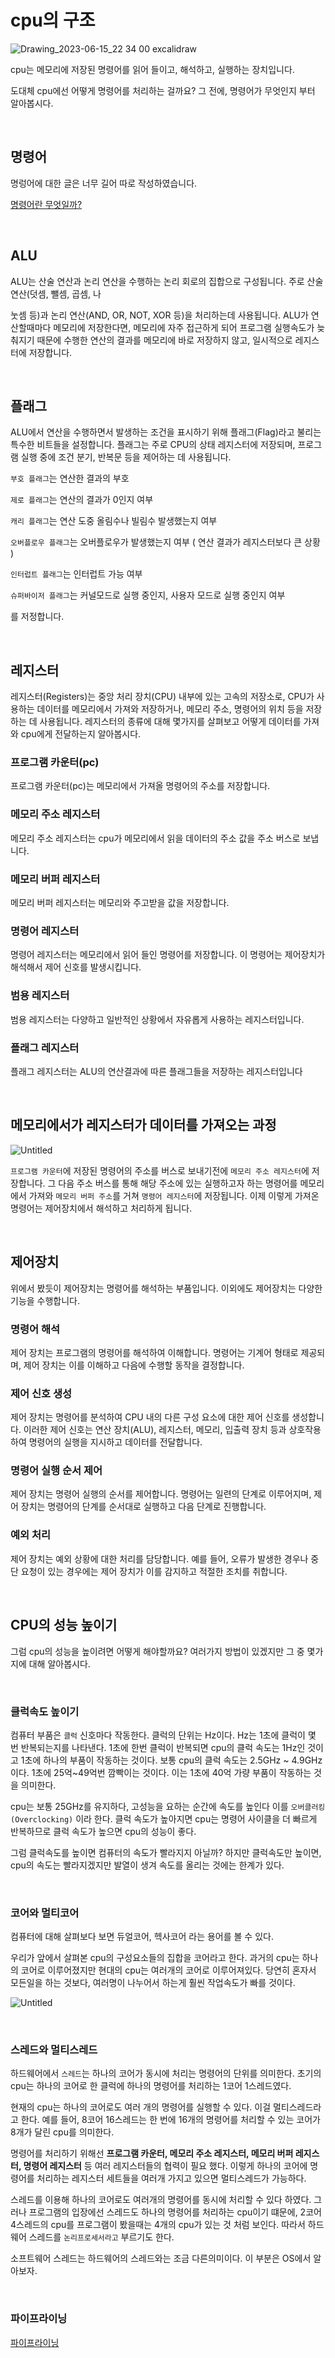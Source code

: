 # cpu의 구조

![Drawing_2023-06-15_22 34 00 excalidraw](https://github.com/gkqkehs7/Computer-Structure/assets/77993709/d3f15474-369d-4d9f-ae46-ddda3d7bef8a)

cpu는 메모리에 저장된 명령어를 읽어 들이고, 해석하고, 실행하는 장치입니다.

도대체 cpu에선 어떻게 명령어를 처리하는 걸까요? 그 전에, 명령어가 무엇인지 부터 알아봅시다.

<br/>

## 명령어

명렁어에 대한 글은 너무 길어 따로 작성하였습니다.

[명령어란 무엇일까?](https://github.com/gkqkehs7/Computer-Structure/blob/main/instruction.md)

<br/>

## ALU

ALU는 산술 연산과 논리 연산을 수행하는 논리 회로의 집합으로 구성됩니다. 주로 산술 연산(덧셈, 뺄셈, 곱셈, 나

눗셈 등)과 논리 연산(AND, OR, NOT, XOR 등)을 처리하는데 사용됩니다. ALU가 연산할때마다 메모리에 저장한다면, 메모리에 자주 접근하게 되어 프로그램 실행속도가 늦춰지기 때문에 수행한 연산의 결과를 메모리에 바로 저장하지 않고, 일시적으로 레지스터에 저장합니다.

<br/>

## 플래그

ALU에서 연산을 수행하면서 발생하는 조건을 표시하기 위해 플래그(Flag)라고 불리는 특수한 비트들을 설정합니다.  플래그는 주로 CPU의 상태 레지스터에 저장되며, 프로그램 실행 중에 조건 분기, 반복문 등을 제어하는 데 사용됩니다.

`부호 플래그`는 연산한 결과의 부호

`제로 플래그`는 연산의 결과가 0인지 여부

`캐리 플래그`는 연산 도중 올림수나 빌림수 발생했는지 여부

`오버플로우 플래그`는 오버플로우가 발생했는지 여부 ( 연산 결과가 레지스터보다 큰 상황 )

`인터럽트 플래그`는 인터럽트 가능 여부

`슈퍼바이저 플래그`는 커널모드로 실행 중인지, 사용자 모드로 실행 중인지 여부

를 저정합니다.

<br/>

## 레지스터

레지스터(Registers)는 중앙 처리 장치(CPU) 내부에 있는 고속의 저장소로, CPU가 사용하는 데이터를 메모리에서 가져와 저장하거나, 메모리 주소, 명령어의 위치 등을 저장하는 데 사용됩니다. 레지스터의 종류에 대해 몇가지를 살펴보고 어떻게 데이터를 가져와 cpu에게 전달하는지 알아봅시다.

### 프로그램 카운터(pc)
프로그램 카운터(pc)는 메모리에서 가져올 명령어의 주소를 저장합니다.

### 메모리 주소 레지스터 
메모리 주소 레지스터는 cpu가 메모리에서 읽을 데이터의 주소 값을 주소 버스로 보냅니다. 

### 메모리 버퍼 레지스터 
메모리 버퍼 레지스터는 메모리와 주고받을 값을 저장합니다.

### 명령어 레지스터
명령어 레지스터는 메모리에서 읽어 들인 명령어를 저장합니다. 이 명령어는 제어장치가 해석해서 제어 신호를 발생시킵니다.

### 범용 레지스터
범용 레지스터는 다양하고 일반적인 상황에서 자유롭게 사용하는 레지스터입니다.

### 플래그 레지스터
플래그 레지스터는 ALU의 연산결과에 따른 플래그들을 저장하는 레지스터입니다

<br/>

## 메모리에서가 레지스터가 데이터를 가져오는 과정

![Untitled](https://github.com/gkqkehs7/Computer-Structure/assets/77993709/cf787bb0-4edc-4244-85ed-92a4b81c1b9f)

`프로그램 카운터`에 저장된 명령어의 주소를 버스로 보내기전에 `메모리 주소 레지스터`에 저장합니다. 그 다음 주소 버스를 통해 해당 주소에 있는 실행하고자 하는 명령어를 메모리에서 가져와 `메모리 버퍼 주소`를 거쳐 `명령어 레지스터`에 저장됩니다. 이제 이렇게 가져온 명령어는 제어장치에서 해석하고 처리하게 됩니다.

<br/>

## 제어장치

위에서 봤듯이 제어장치는 명령어를 해석하는 부품입니다. 이외에도 제어장치는 다양한 기능을 수행합니다.

### 명령어 해석 
제어 장치는 프로그램의 명령어를 해석하여 이해합니다. 명령어는 기계어 형태로 제공되며, 제어 장치는 이를 이해하고 다음에 수행할 동작을 결정합니다.

### 제어 신호 생성 
제어 장치는 명령어를 분석하여 CPU 내의 다른 구성 요소에 대한 제어 신호를 생성합니다. 이러한 제어 신호는 연산 장치(ALU), 레지스터, 메모리, 입출력 장치 등과 상호작용하여 명령어의 실행을 지시하고 데이터를 전달합니다.

### 명령어 실행 순서 제어
제어 장치는 명령어 실행의 순서를 제어합니다. 명령어는 일련의 단계로 이루어지며, 제어 장치는 명령어의 단계를 순서대로 실행하고 다음 단계로 진행합니다.

### 예외 처리
제어 장치는 예외 상황에 대한 처리를 담당합니다. 예를 들어, 오류가 발생한 경우나 중단 요청이 있는 경우에는 제어 장치가 이를 감지하고 적절한 조치를 취합니다.

<br/>

## CPU의 성능 높이기
그럼 cpu의 성능을 높이려면 어떻게 해야할까요? 여러가지 방법이 있겠지만 그 중 몇가지에 대해 알아봅시다.

<br/>

### 클럭속도 높이기

컴퓨터 부품은 `클럭` 신호마다 작동한다. 클럭의 단위는 Hz이다. Hz는 1초에 클럭이 몇 번 반복되는지를 나타낸다. 1초에 한번 클럭이 반복되면 cpu의 클럭 속도는 1Hz인 것이고 1초에 하나의 부품이 작동하는 것이다. 보통 cpu의 클럭 속도는 2.5GHz ~ 4.9GHz이다. 1초에 25억~49억번 깜빡이는 것이다. 이는 1초에 40억 가량 부품이 작동하는 것을 의미한다.

cpu는 보통 25GHz를 유지하다, 고성능을 요하는 순간에 속도를 높인다 이를 `오버클러킹(Overclocking)` 이라 한다. 클럭 속도가 높아지면 cpu는 명령어 사이클을 더 빠르게 반복하므로 클럭 속도가 높으면 cpu의 성능이 좋다.

그럼 클럭속도를 높이면 컴퓨터의 속도가 빨라지지 아닐까? 하지만 클럭속도만 높이면, cpu의 속도는 빨라지겠지만 발열이 생겨 속도를 올리는 것에는 한계가 있다.

<br/>

### 코어와 멀티코어

컴퓨터에 대해 살펴보다 보면 듀얼코어, 헥사코어 라는 용어를 볼 수 있다. 

우리가 앞에서 살펴본 cpu의 구성요소들의 집합을 코어라고 한다. 과거의 cpu는 하나의 코어로 이루어졌지만 현대의 cpu는 여러개의 코어로 이루어져있다. 당연히 혼자서 모든일을 하는 것보다, 여러명이 나누어서 하는게 훨씬 작업속도가 빠를 것이다. 

![Untitled](https://github.com/gkqkehs7/Computer-Structure/assets/77993709/7281f1dc-4078-4b4e-95fb-3538f8625dbe)


<br/>

### 스레드와 멀티스레드

하드웨어에서 `스레드`는 하나의 코어가 동시에 처리는 명령어의 단위를 의미한다. 초기의 cpu는 하나의 코어로 한 클럭에 하나의 명령어를 처리하는 1코어 1스레드였다.

현재의 cpu는 하나의 코어로도 여러 개의 명령어를 실행할 수 있다. 이걸 멀티스레드라고 한다. 예를 들어, 8코어 16스레드는 한 번에 16개의 명령어를 처리할 수 있는 코어가 8개가 달린 cpu를 의미한다.

명령어를 처리하기 위해선 **프로그램 카운터, 메모리 주소 레지스터, 메모리 버퍼 레지스터, 명령어 레지스터** 등 여러 레지스터들의 협력이 필요 했다. 이렇게 하나의 코어에 명령어를 처리하는 레지스터 세트들을 여러개 가지고 있으면 멀티스레드가 가능하다.

스레드를 이용해 하나의 코어로도 여러개의 명령어를 동시에 처리할 수 있다 하였다. 그러나 프로그램의 입장에선 스레드도 하나의 명령어를 처리하는 cpu이기 떄문에, 2코어 4스레드의 cpu를 프로그램이 봤을때는 4개의 cpu가 있는 것 처럼 보인다. 따라서 하드웨어 스레드를 `논리프로세서라고` 부르기도 한다.

소프트웨어 스레드는 하드웨어의 스레드와는 조금 다른의미이다. 이 부분은 OS에서 알아보자.

<br/>

### 파이프라이닝

[파이프라이닝](https://www.notion.so/f5401c9115aa4c4ba5dc2444d1325067?pvs=21)
